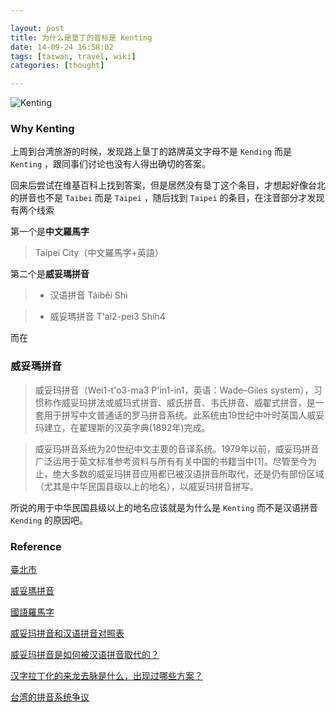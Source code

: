 ```yaml
---

layout: post
title: 为什么是垦丁的音标是 Kenting
date: 14-09-24 16:58:02
tags: [taiwan, travel, wiki]
categories: [thought]

---
```


![Kenting](https://dl.dropboxusercontent.com/u/24683331/blog_img/2014-09-24-why-kenting-not-kending/_September_15__2014_at_0817PM.jpg) 

### Why Kenting 

上周到台湾旅游的时候，发现路上垦丁的路牌英文字母不是 `Kending` 而是 `Kenting` ，跟同事们讨论也没有人得出确切的答案。

回来后尝试在维基百科上找到答案，但是居然没有垦丁这个条目，才想起好像台北的拼音也不是 `Taibei` 而是 `Taipei` ，随后找到 `Taipei` 的条目，在注音部分才发现有两个线索

第一个是**中文羅馬字** 	

> Taipei City（中文羅馬字+英語）

第二个是**威妥瑪拼音** 

> - 汉语拼音	Táiběi Shì

> - 威妥瑪拼音	T'ai2-pei3 Shih4

而在

### 威妥瑪拼音

> 威妥玛拼音（Wei1-t'o3-ma3 P'in1-in1，英语：Wade–Giles system），习惯称作威妥玛拼法或威玛式拼音、威氏拼音、韦氏拼音、威翟式拼音，是一套用于拼写中文普通话的罗马拼音系统。此系统由19世纪中叶时英国人威妥玛建立，在翟理斯的汉英字典(1892年)完成。

> 威妥玛拼音系统为20世纪中文主要的音译系统。1979年以前，威妥玛拼音广泛运用于英文标准参考资料与所有有关中国的书籍当中[1]。尽管至今为止，绝大多数的威妥玛拼音应用都已被汉语拼音所取代，还是仍有部份区域（尤其是中华民国县级以上的地名），以威妥玛拼音拼写。

所说的用于中华民国县级以上的地名应该就是为什么是 `Kenting` 而不是汉语拼音 `Kending` 的原因吧。

### Reference

[臺北市](https://zh.wikipedia.org/wiki/%E8%87%BA%E5%8C%97%E5%B8%82)

[威妥瑪拼音](https://zh.wikipedia.org/wiki/威妥瑪拼音)

[國語羅馬字](https://zh.wikipedia.org/wiki/國語羅馬字?)

[威妥玛拼音和汉语拼音对照表](http://www.nlc.gov.cn/old/forlibs/caibian/chineseromanization.htm)

[威妥玛拼音是如何被汉语拼音取代的？](http://www.zhihu.com/question/20618469)

[汉字拉丁化的来龙去脉是什么，出现过哪些方案？](http://www.zhihu.com/question/20450828)

[台湾的拼音系统争议](https://zh.wikipedia.org/wiki/台灣的拼音系統爭議)